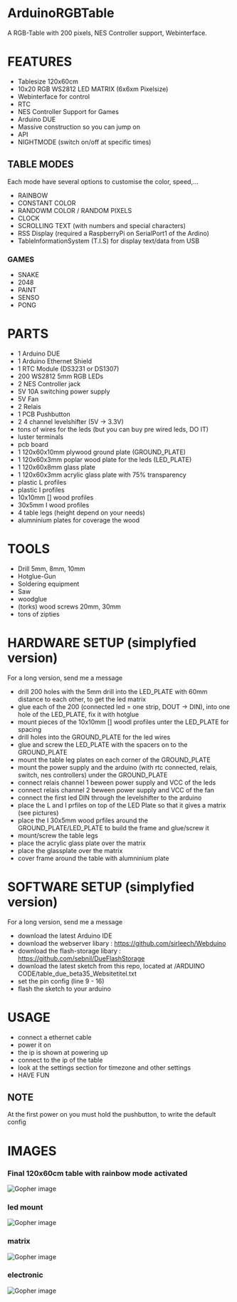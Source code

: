 # ArduinoRGBTable
A RGB-Table with 200 pixels, NES Controller support, Webinterface.

# FEATURES
* Tablesize 120x60cm
* 10x20 RGB WS2812 LED MATRIX (6x6xm Pixelsize)
* Webinterface for control
* RTC
* NES Controller Support for Games
* Arduino DUE
* Massive construction so you can jump on
* API
* NIGHTMODE (switch on/off at specific times)

## TABLE MODES
Each mode have several options to customise the color, speed,...

* RAINBOW
* CONSTANT COLOR
* RANDOWM COLOR / RANDOM PIXELS
* CLOCK
* SCROLLING TEXT (with numbers and special characters)
* RSS Display (required a RaspberryPi on SerialPort1 of the Ardino)
* TableInformationSystem (T.I.S) for display text/data from USB

### GAMES
* SNAKE
* 2048
* PAINT
* SENSO
* PONG

# PARTS
* 1 Arduino DUE
* 1 Arduino Ethernet Shield
* 1 RTC Module (DS3231 or DS1307)
* 200 WS2812 5mm RGB LEDs
* 2 NES Controller jack
* 5V 10A switching power supply
* 5V Fan
* 2 Relais
* 1 PCB Pushbutton
* 2 4 channel levelshifter (5V -> 3.3V)
* tons of wires for the leds (but you can buy pre wired leds, DO IT)
* luster terminals
* pcb board
* 1 120x60x10mm plywood ground plate (GROUND_PLATE)
* 1 120x60x3mm poplar wood plate for the leds (LED_PLATE)
* 1 120x60x8mm glass plate
* 1 120x60x3mm acrylic glass plate with 75% 	transparency
* plastic L profiles 
* plastic I profiles
* 10x10mm [] wood profiles
* 30x5mm I wood profiles
* 4 table legs (height depend on your needs)
* alumninium plates for coverage the wood

# TOOLS
* Drill 5mm, 8mm, 10mm
* Hotglue-Gun
* Soldering equipment
* Saw
* woodglue
* (torks) wood screws 20mm, 30mm
* tons of zipties

# HARDWARE SETUP (simplyfied version)
For a long version, send me a message

* drill 200 holes with the 5mm drill into the LED_PLATE with 60mm distance to each other, to get the led matrix
* glue each of the 200 (connected led = one strip, DOUT -> DIN), into one hole of the LED_PLATE, fix it with hotglue
* mount pieces of the 10x10mm [] woodl profiles unter the LED_PLATE for spacing
* drill holes into the GROUND_PLATE for the led wires
* glue and screw the  LED_PLATE with the spacers on to the GROUND_PLATE
* mount the table leg plates on each corner of the GROUND_PLATE
* mount the power supply and the arduino (with rtc connected, relais, switch, nes controllers) under the GROUND_PLATE
* connect relais channel 1 beween  power supply and VCC of the leds
* connect relais channel 2 beween power supply and  VCC of the fan
* connect the first led DIN through the levelshifter to the arduino
*  place the L and I prfiles on top of the LED Plate so that it gives a matrix (see pictures)
* place the I 30x5mm wood prfiles around the GROUND_PLATE/LED_PLATE to build the frame and glue/screw it
* mount/screw the table legs
* place the acrylic glass plate over the matrix
* place the glassplate over the matrix
* cover frame around the table with alumninium plate

# SOFTWARE SETUP (simplyfied version)
For a long version, send me a message

* download the latest Arduino IDE
* download the webserver libary : https://github.com/sirleech/Webduino
* download the flash-storage libary : https://github.com/sebnil/DueFlashStorage
* download the latest sketch from this repo, located at /ARDUINO CODE/table_due_beta35_Websitetitel.txt
* set the pin config (line 9 - 16)
* flash the sketch to your arduino

# USAGE
* connect a ethernet cable
* power it on
* the ip is shown at powering up
* connect to the ip of the table
* look at the settings section for timezone and other settings
* HAVE FUN

## NOTE
At the first power on you must hold the pushbutton, to write the default config



# IMAGES
### Final 120x60cm table with rainbow mode activated
![Gopher image](PICTURES/Photo-13-05-14-02-29-53-22.JPG)
### led mount
![Gopher image](PICTURES/Photo-13-05-14-02-29-52-12.JPG)
### matrix
![Gopher image](PICTURES/Photo-13-05-14-02-29-52-7.JPG)
### electronic
![Gopher image](PICTURES/Photo-13-05-14-02-29-53-20.JPG)
